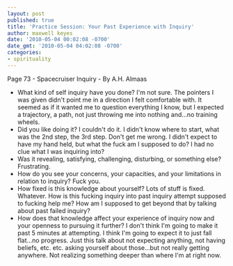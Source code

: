 ```yaml
---
layout: post
published: true
title: 'Practice Session: Your Past Experience with Inquiry'
author: maxwell keyes
date: '2010-05-04 00:02:08 -0700'
date_gmt: '2010-05-04 04:02:08 -0700'
categories:
- spirituality
---
```


Page 73 - Spacecruiser Inquiry - By A.H. Almaas

* What kind of self inquiry have you done? I'm not sure. The pointers I was
  given didn't point me in a direction I felt comfortable with. It seemed as if
  it wanted me to question everything I know, but I expected a trajectory, a
  path, not just throwing me into nothing and...no training wheels.
* Did you like doing it? I couldn't do it. I didn't know where to start, what
  was the 2nd step, the 3rd step. Don't get me wrong. I didn't expect to have my
  hand held, but what the fuck am I supposed to do? I had no clue what I was
  inquiring into?
* Was it revealing, satisfying, challenging, disturbing, or something else?
  Frustrating.
* How do you see your concerns, your capacities, and your limitations in
  relation to inquiry? Fuck you.
* How fixed is this knowledge about yourself? Lots of stuff is fixed. Whatever.
  How is this fucking inquiry into past inquiry attempt supposed to fucking help
  me? How am I supposed to get beyond that by talking about past failed inquiry?
* How does that knowledge affect your experience of inquiry now and your
  openness to pursuing it further? I don't think I'm going to make it past 5
  minutes at attempting. I think I'm going to expect it to just fall flat...no
  progress. Just this talk about not expecting anything, not having beliefs,
  etc. etc. asking yourself about those...but not really getting anywhere. Not
  realizing something deeper than where I'm at right now.
